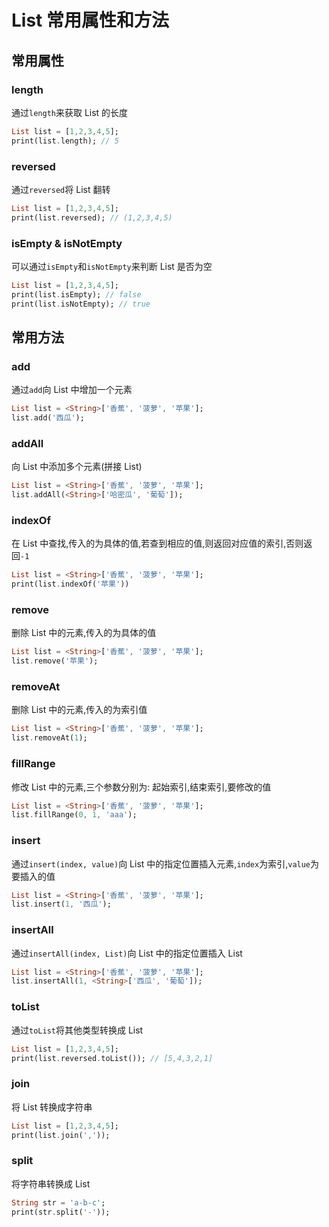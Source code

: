# List 常用属性和方法

## 常用属性

### length

通过`length`来获取 List 的长度

```dart
List list = [1,2,3,4,5];
print(list.length); // 5
```

### reversed

通过`reversed`将 List 翻转

```dart
List list = [1,2,3,4,5];
print(list.reversed); // (1,2,3,4,5)
```

### isEmpty & isNotEmpty

可以通过`isEmpty`和`isNotEmpty`来判断 List 是否为空

```dart
List list = [1,2,3,4,5];
print(list.isEmpty); // false
print(list.isNotEmpty); // true
```

## 常用方法

### add

通过`add`向 List 中增加一个元素

```dart
List list = <String>['香蕉', '菠萝', '苹果'];
list.add('西瓜');
```

### addAll

向 List 中添加多个元素(拼接 List)

```dart
List list = <String>['香蕉', '菠萝', '苹果'];
list.addAll(<String>['哈密瓜', '葡萄']);
```

### indexOf

在 List 中查找,传入的为具体的值,若查到相应的值,则返回对应值的索引,否则返回`-1`

```dart
List list = <String>['香蕉', '菠萝', '苹果'];
print(list.indexOf('苹果'))
```

### remove

删除 List 中的元素,传入的为具体的值

```dart
List list = <String>['香蕉', '菠萝', '苹果'];
list.remove('苹果');
```

### removeAt

删除 List 中的元素,传入的为索引值

```dart
List list = <String>['香蕉', '菠萝', '苹果'];
list.removeAt(1);
```

### fillRange

修改 List 中的元素,三个参数分别为: 起始索引,结束索引,要修改的值

```dart
List list = <String>['香蕉', '菠萝', '苹果'];
list.fillRange(0, 1, 'aaa');
```

### insert

通过`insert(index, value)`向 List 中的指定位置插入元素,`index`为索引,`value`为要插入的值

```dart
List list = <String>['香蕉', '菠萝', '苹果'];
list.insert(1, '西瓜');
```

### insertAll

通过`insertAll(index, List)`向 List 中的指定位置插入 List

```dart
List list = <String>['香蕉', '菠萝', '苹果'];
list.insertAll(1, <String>['西瓜', '葡萄']);
```

### toList

通过`toList`将其他类型转换成 List

```dart
List list = [1,2,3,4,5];
print(list.reversed.toList()); // [5,4,3,2,1]
```

### join

将 List 转换成字符串

```dart
List list = [1,2,3,4,5];
print(list.join(','));
```

### split

将字符串转换成 List

```dart
String str = 'a-b-c';
print(str.split('-'));
```
